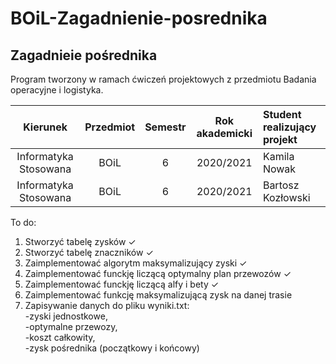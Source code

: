 # BOiL-Zagadnienie-posrednika

## Zagadnieie pośrednika
Program tworzony w ramach ćwiczeń projektowych z przedmiotu Badania operacyjne i logistyka.

| Kierunek              | Przedmiot            | Semestr | Rok akademicki |Student realizujący projekt|
| :-------------------: | :-------------------:| :-----: | :------------: |:--------------------------|
| Informatyka Stosowana | BOiL                 | 6       | 2020/2021      |Kamila Nowak               |
| Informatyka Stosowana | BOiL                 | 6       | 2020/2021      |Bartosz Kozłowski          |

To do: </br>
1. Stworzyć tabelę zysków ✓ </br> 
2. Stworzyć tabelę znaczników ✓ </br>
3. Zaimplementować algorytm maksymalizujący zyski ✓ 
4. Zaimplementować funckję liczącą optymalny plan przewozów  ✓ 
5. Zaimplementować funckję liczącą alfy i bety  ✓ 
6. Zaimplementować funkcję maksymalizującą zysk na danej trasie </br>
7. Zapisywanie danych do pliku wyniki.txt:</br>
-zyski jednostkowe,</br>
-optymalne przewozy,</br>
-koszt całkowity, </br>
-zysk pośrednika (początkowy i końcowy)</br>

